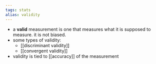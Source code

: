 ```yaml
---
tags: stats
alias: validity
---
```


- a **valid** measurement is one that measures what it is supposed to measure. it is not biased.
- some types of validity:
	- [[discriminant validity]]
	- [[convergent validity]]
- validity is tied to [[accuracy]] of the measurement